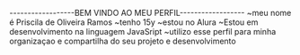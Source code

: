 ------------------BEM VINDO AO MEU PERFIL------------------
~meu nome é Priscila de Oliveira Ramos
~tenho 15y
~estou no Alura
~Estou em desenvolvimento na linguagem JavaSript
~utilizo esse perfil para minha organizaçao e compartilha do seu projeto e desenvolvimento
